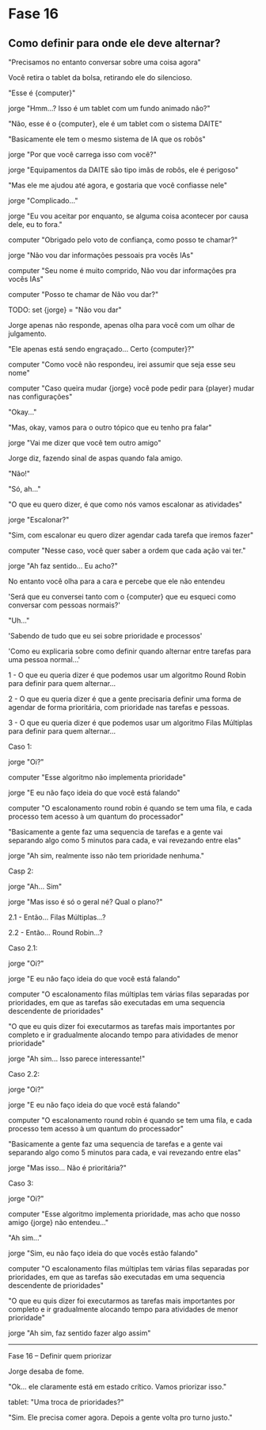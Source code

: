 # Fase 16

## Como definir para onde ele deve alternar?

"Precisamos no entanto conversar sobre uma coisa agora"

Você retira o tablet da bolsa, retirando ele do silencioso.

"Esse é {computer}"

jorge "Hmm...? Isso é um tablet com um fundo animado nâo?"

"Não, esse é o {computer}, ele é um tablet com o sistema DAITE"

"Basicamente ele tem o mesmo sistema de IA que os robôs"

jorge "Por que você carrega isso com você?"

jorge "Equipamentos da DAITE são tipo imãs de robôs, ele é perigoso"

"Mas ele me ajudou até agora, e gostaria que você confiasse nele"

jorge "Complicado..."

jorge "Eu vou aceitar por enquanto, se alguma coisa acontecer por causa dele, eu to fora."

computer "Obrigado pelo voto de confiança, como posso te chamar?"

jorge "Não vou dar informações pessoais pra vocês IAs"

computer "Seu nome é muito comprido, Não vou dar informações pra vocês IAs"

computer "Posso te chamar de Não vou dar?"

TODO: set {jorge} = "Não vou dar"

Jorge apenas não responde, apenas olha para você com um olhar de julgamento.

"Ele apenas está sendo engraçado... Certo {computer}?"

computer "Como você não respondeu, irei assumir que seja esse seu nome"

computer "Caso queira mudar {jorge} você pode pedir para {player} mudar nas configurações"

"Okay..."

"Mas, okay, vamos para o outro tópico que eu tenho pra falar"

jorge "Vai me dizer que você tem outro amigo"

Jorge diz, fazendo sinal de aspas quando fala amigo.

"Não!"

"Só, ah..."

"O que eu quero dizer, é que como nós vamos escalonar as atividades"

jorge "Escalonar?"

"Sim, com escalonar eu quero dizer agendar cada tarefa que iremos fazer"

computer "Nesse caso, você quer saber a ordem que cada ação vai ter."

jorge "Ah faz sentido... Eu acho?"

No entanto você olha para a cara e percebe que ele não entendeu

'Será que eu conversei tanto com o {computer} que eu esqueci como conversar com pessoas normais?'

"Uh..."

'Sabendo de tudo que eu sei sobre prioridade e processos'

'Como eu explicaria sobre como definir quando alternar entre tarefas para uma pessoa normal...'

1 - O que eu queria dizer é que podemos usar um algoritmo Round Robin para definir para quem alternar...

2 - O que eu queria dizer é que a gente precisaria definir uma forma de agendar de forma prioritária, com prioridade nas tarefas e pessoas.

3 - O que eu queria dizer é que podemos usar um algoritmo Filas Múltiplas para definir para quem alternar...

Caso 1:

jorge "Oi?"

computer "Esse algoritmo não implementa prioridade"

jorge "E eu não faço ideia do que você está falando"

computer "O escalonamento round robin é quando se tem uma fila, e cada processo tem acesso à um quantum do processador"

"Basicamente a gente faz uma sequencia de tarefas e a gente vai separando algo como 5 minutos para cada, e vai revezando entre elas"

jorge "Ah sim, realmente isso não tem prioridade nenhuma."

Casp 2:

jorge "Ah... Sim"

jorge "Mas isso é só o geral né? Qual o plano?"

2.1 - Então... Filas Múltiplas...?

2.2 - Então... Round Robin...?

Caso 2.1:

jorge "Oi?"

jorge "E eu não faço ideia do que você está falando"

computer "O escalonamento filas múltiplas tem várias filas separadas por prioridades, em que as tarefas são executadas em uma sequencia descendente de prioridades"

"O que eu quis dizer foi executarmos as tarefas mais importantes por completo e ir gradualmente alocando tempo para atividades de menor prioridade"

jorge "Ah sim... Isso parece interessante!"

Caso 2.2:

jorge "Oi?"

jorge "E eu não faço ideia do que você está falando"

computer "O escalonamento round robin é quando se tem uma fila, e cada processo tem acesso à um quantum do processador"

"Basicamente a gente faz uma sequencia de tarefas e a gente vai separando algo como 5 minutos para cada, e vai revezando entre elas"

jorge "Mas isso... Não é prioritária?"

Caso 3:

jorge "Oi?"

computer "Esse algoritmo implementa prioridade, mas acho que nosso amigo {jorge} não entendeu..."

"Ah sim..."

jorge "Sim, eu não faço ideia do que vocês estão falando"

computer "O escalonamento filas múltiplas tem várias filas separadas por prioridades, em que as tarefas são executadas em uma sequencia descendente de prioridades"

"O que eu quis dizer foi executarmos as tarefas mais importantes por completo e ir gradualmente alocando tempo para atividades de menor prioridade"

jorge "Ah sim, faz sentido fazer algo assim"

---

Fase 16 – Definir quem priorizar

Jorge desaba de fome.

"Ok... ele claramente está em estado crítico. Vamos priorizar isso."

tablet: "Uma troca de prioridades?"

"Sim. Ele precisa comer agora. Depois a gente volta pro turno justo."
